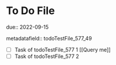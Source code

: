 # To Do File

due:: 2022-09-15

metadatafield:: todoTestFile_577\_49

- [ ] Task of todoTestFile_577 1 [[Query me]]
- [ ] Task of todoTestFile_577 2
